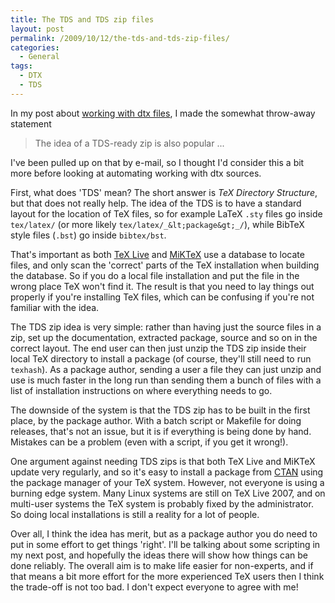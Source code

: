 ```yaml
---
title: The TDS and TDS zip files
layout: post
permalink: /2009/10/12/the-tds-and-tds-zip-files/
categories:
  - General
tags:
  - DTX
  - TDS
---
```

In my post about [working with dtx files](/2009/10/11/working-with-dtx-files/), I made the somewhat throw-away statement

> The idea of a TDS-ready zip is also popular ...

I've been pulled up on that by e-mail, so I  thought I'd consider this a bit more before looking at automating working with dtx sources.

First, what does 'TDS' mean? The short answer is _TeX Directory Structure_, but that does not really help. The idea of the TDS is to have a standard layout for the location of TeX files, so for example LaTeX `.sty` files go inside `tex/latex/` (or more likely `tex/latex/_&lt;package&gt;_/`), while BibTeX style files (`.bst`) go inside `bibtex/bst`.

That's important as both [TeX Live](https://tug.org/texlive/) and [MiKTeX](https://www.miktex.org) use a database to locate files, and only scan the 'correct' parts of the TeX installation when building the database. So if you do a local file installation and put the file in the wrong place TeX won't find it. The result is that you need to lay things out properly if you're installing TeX files, which can be confusing if you're not familiar with the idea.

The TDS zip idea is very simple: rather than having just the source files in a zip, set up the documentation, extracted package, source and so on in the correct layout. The end user can then just unzip the TDS zip inside their local TeX directory to install a package (of course, they'll still need to run `texhash`). As a package author, sending a user a file they can just unzip and use is much faster in the long run than sending them a bunch of files with a list of installation instructions on where everything needs to go.

The downside of the system is that the TDS zip has to be built in the first place, by the package author. With a batch script or Makefile for doing releases, that's not an issue, but it is if everything is being done by hand. Mistakes can be a problem (even with a script, if you get it wrong!).

One argument against needing TDS zips is that both TeX Live and MiKTeX update very regularly, and so it's easy to install a package from [CTAN](https://www.ctan.org) using the package manager of your TeX system. However, not everyone is using a burning edge system. Many Linux systems are still on TeX Live 2007, and on multi-user systems the TeX system is probably fixed by the administrator.  So doing local installations is still a reality for a lot of people.

Over all, I think the idea has merit, but as a package author you do need to put in some effort to get things 'right'. I'll be talking about some scripting in my next post, and hopefully the ideas there will show how things can be done reliably. The overall aim is to make life easier for non-experts, and if that means a bit more effort for the more experienced TeX users then I think the trade-off is not too bad. I don't expect everyone to agree with me!
